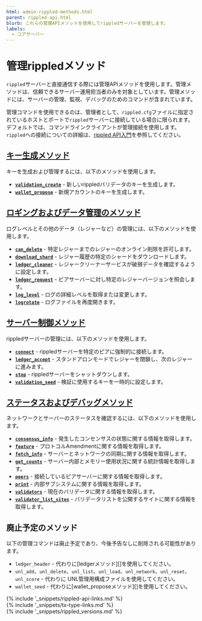 ```yaml
---
html: admin-rippled-methods.html
parent: rippled-api.html
blurb: これらの管理APIメソッドを使用してrippledサーバーを管理します。
labels:
  - コアサーバー
---
```

# 管理rippledメソッド

`rippled`サーバーと直接通信する際には管理APIメソッドを使用します。管理メソッドは、信頼できるサーバー運用担当者のみを対象としています。管理メソッドには、サーバーの管理、監視、デバッグのためのコマンドが含まれています。

管理コマンドを使用できるのは、管理者として、`rippled.cfg`ファイルに指定されているホストとポートで`rippled`サーバーに接続している場合に限られます。デフォルトでは、コマンドラインクライアントが管理接続を使用します。`rippled`への接続についての詳細は、[rippled API入門](get-started-using-http-websocket-apis.html)を参照してください。


## [キー生成メソッド](key-generation-methods.html)

キーを生成および管理するには、以下のメソッドを使用します。

* **[`validation_create`](validation_create.html)** - 新しいrippledバリデータのキーを生成します。
* **[`wallet_propose`](wallet_propose.html)** - 新規アカウントのキーを生成します。


## [ロギングおよびデータ管理のメソッド](logging-and-data-management-methods.html)

ログレベルとその他のデータ（レジャーなど）の管理には、以下のメソッドを使用します。

* **[`can_delete`](can_delete.html)** - 特定レジャーまでのレジャーのオンライン削除を許可します。
* **[`download_shard`](download_shard.html)** - レジャー履歴の特定のシャードをダウンロードします。
* **[`ledger_cleaner`](ledger_cleaner.html)** - レジャークリーナーサービスが破損データを確認するように設定します。
* **[`ledger_request`](ledger_request.html)** - ピアサーバーに対し特定のレジャーバージョンを照会します。
* **[`log_level`](log_level.html)** - ログの詳細レベルを取得または変更します。
* **[`logrotate`](logrotate.html)** - ログファイルを再度開きます。


## [サーバー制御メソッド](server-control-methods.html)

rippledサーバーの管理には、以下のメソッドを使用します。

* **[`connect`](connect.html)** - rippledサーバーを特定のピアに強制的に接続します。
* **[`ledger_accept`](ledger_accept.html)** - スタンドアロンモードでレジャーを閉鎖し、次のレジャーに進みます。
* **[`stop`](stop.html)** - rippledサーバーをシャットダウンします。
* **[`validation_seed`](validation_seed.html)** - 検証に使用するキーを一時的に設定します。


## [ステータスおよびデバッグメソッド](status-and-debugging-methods.html)

ネットワークとサーバーのステータスを確認するには、以下のメソッドを使用します。

* **[`consensus_info`](consensus_info.html)** - 発生したコンセンサスの状態に関する情報を取得します。
* **[`feature`](feature.html)** - プロトコルAmendmentに関する情報を取得します。
* **[`fetch_info`](fetch_info.html)** - サーバーとネットワークの同期に関する情報を取得します。
* **[`get_counts`](get_counts.html)** - サーバー内部とメモリー使用状況に関する統計情報を取得します。
* **[`peers`](peers.html)** - 接続しているピアサーバーに関する情報を取得します。
* **[`print`](print.html)** - 内部サブシステムに関する情報を取得します。
* **[`validators`](validators.html)** - 現在のバリデータに関する情報を取得します。
* **[`validator_list_sites`](validator_list_sites.html)** - バリデータリストを公開するサイトに関する情報を取得します。


## 廃止予定のメソッド

以下の管理コマンドは廃止予定であり、今後予告なしに削除される可能性があります。

* `ledger_header` - 代わりに[ledgerメソッド][]を使用してください。
* `unl_add`、`unl_delete`、`unl_list`、`unl_load`、`unl_network`、`unl_reset`、`unl_score` - 代わりに UNL管理用構成ファイルを使用してください。
* `wallet_seed` - 代わりに[wallet_proposeメソッド][]を使用してください。


<!--{# common link defs #}-->
{% include '_snippets/rippled-api-links.md' %}			
{% include '_snippets/tx-type-links.md' %}			
{% include '_snippets/rippled_versions.md' %}
